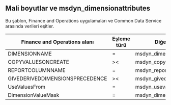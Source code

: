 ## <a name="financial-dimensions-to-msdyn_dimensionattributes"></a>Mali boyutlar ve msdyn_dimensionattributes

Bu şablon, Finance and Operations uygulamaları ve Common Data Service arasında verileri eşitler.

Finance and Operations alanı | Eşleme türü | Diğer Dynamics 365 alanı | Varsayılan değer
---|---|---|---
DIMENSIONNAME | = | msdyn_dimensionname | 
COPYVALUESONCREATE | >< | msdyn_copyvaluesoncreate | 
REPORTCOLUMNNAME | = | msdyn_reportcolumnname | 
GIVEDERIVEDDIMENSIONSPRECEDENCE | >< | msdyn_givederiveddimensionsprecedence | 
UseValuesFrom | = | msdyn_usevaluesfrom | 
DimensionValueMask | = | msdyn_dimensionvaluemask | 
